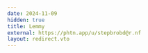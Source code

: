 ```yaml
---
date: 2024-11-09
hidden: true
title: Lemmy
external: https://phtn.app/u/stepbrobd@r.nf
layout: redirect.vto
---
```

